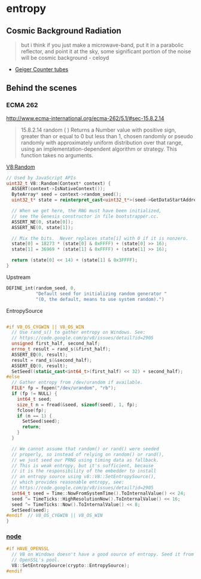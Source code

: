 entropy
=======

## Cosmic Background Radiation

> but i think if you just make a microwave-band, put it in a parabolic reflector, and point it at the sky, some significant portion of the noise will be cosmic background - celoyd

* [Geiger Counter tubes](http://www.ebay.com/itm/Geiger-Muller-tube-counter-SI3BG-NEW-lot-of-10-tubes-/251278027433?pt=BI_Security_Fire_Protection&hash=item3a81566aa9)

## Behind the scenes

### ECMA 262

http://www.ecma-international.org/ecma-262/5.1/#sec-15.8.2.14

> 15.8.2.14 random ( )
> Returns a Number value with positive sign, greater than or equal to 0 but less than 1, chosen randomly or pseudo randomly with approximately uniform distribution over that range, using an implementation-dependent algorithm or strategy. This function takes no arguments.

[V8:Random](https://code.google.com/p/v8/source/browse/trunk/src/v8.cc#112)

```cpp
// Used by JavaScript APIs
uint32_t V8::Random(Context* context) {
  ASSERT(context->IsNativeContext());
  ByteArray* seed = context->random_seed();
  uint32_t* state = reinterpret_cast<uint32_t*>(seed->GetDataStartAddress());

  // When we get here, the RNG must have been initialized,
  // see the Genesis constructor in file bootstrapper.cc.
  ASSERT_NE(0, state[0]);
  ASSERT_NE(0, state[1]);

  // Mix the bits.  Never replaces state[i] with 0 if it is nonzero.
  state[0] = 18273 * (state[0] & 0xFFFF) + (state[0] >> 16);
  state[1] = 36969 * (state[1] & 0xFFFF) + (state[1] >> 16);

  return (state[0] << 14) + (state[1] & 0x3FFFF);
}
```

Upstream

```cpp
DEFINE_int(random_seed, 0,
           "Default seed for initializing random generator "
           "(0, the default, means to use system random).")
```

EntropySource

```cpp

#if V8_OS_CYGWIN || V8_OS_WIN
  // Use rand_s() to gather entropy on Windows. See:
  // https://code.google.com/p/v8/issues/detail?id=2905
  unsigned first_half, second_half;
  errno_t result = rand_s(&first_half);
  ASSERT_EQ(0, result);
  result = rand_s(&second_half);
  ASSERT_EQ(0, result);
  SetSeed((static_cast<int64_t>(first_half) << 32) + second_half);
#else
  // Gather entropy from /dev/urandom if available.
  FILE* fp = fopen("/dev/urandom", "rb");
  if (fp != NULL) {
    int64_t seed;
    size_t n = fread(&seed, sizeof(seed), 1, fp);
    fclose(fp);
    if (n == 1) {
      SetSeed(seed);
      return;
    }
  }

  // We cannot assume that random() or rand() were seeded
  // properly, so instead of relying on random() or rand(),
  // we just seed our PRNG using timing data as fallback.
  // This is weak entropy, but it's sufficient, because
  // it is the responsibility of the embedder to install
  // an entropy source using v8::V8::SetEntropySource(),
  // which provides reasonable entropy, see:
  // https://code.google.com/p/v8/issues/detail?id=2905
  int64_t seed = Time::NowFromSystemTime().ToInternalValue() << 24;
  seed ^= TimeTicks::HighResolutionNow().ToInternalValue() << 16;
  seed ^= TimeTicks::Now().ToInternalValue() << 8;
  SetSeed(seed);
#endif  // V8_OS_CYGWIN || V8_OS_WIN
}
```

### [node](https://github.com/joyent/node/blob/master/src/node.cc#L3345-L3349)

```cpp
#if HAVE_OPENSSL
  // V8 on Windows doesn't have a good source of entropy. Seed it from
  // OpenSSL's pool.
  V8::SetEntropySource(crypto::EntropySource);
#endif
```
